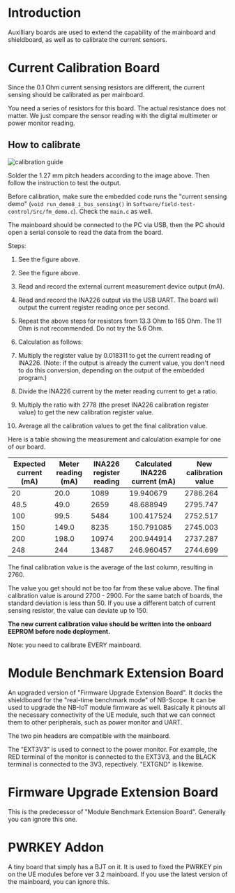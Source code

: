 # Introduction

Auxilliary boards are used to extend the capability of the mainboard and shieldboard, as well as to calibrate the current sensors.

# Current Calibration Board

Since the 0.1 Ohm current sensing resistors are different, the current sensing should be calibrated as per mainboard. 

You need a series of resistors for this board. The actual resistance does not matter. We just compare the sensor reading with the digital multimeter or power monitor reading.

## How to calibrate

![calibration guide](../../../assets/current_sensing_calibration_guide.png)

Solder the 1.27 mm pitch headers according to the image above. Then follow the instruction to test the output.

Before calibration, make sure the embedded code runs the "current sensing demo" (`void run_demo8_i_bus_sensing()` in `Software/field-test-control/Src/fm_demo.c`). Check the `main.c` as well. 

The mainboard should be connected to the PC via USB, then the PC should open a serial console to read the data from the board.

Steps:

1. See the figure above.
2. See the figure above.
3. Read and record the external current measurement device output (mA).
4. Read and record the INA226 output via the USB UART. The board will output the current register reading once per second.
5. Repeat the above steps for resistors from 13.3 Ohm to 165 Ohm. The 11 Ohm is not recommended. Do not try the 5.6 Ohm.
6. Calculation as follows:
  
  1. Multiply the register value by 0.018311 to get the current reading of INA226. (Note: if the output is already the current value, you don't need to do this conversion, depending on the output of the embedded program.)
  2. Divide the INA226 current by the meter reading current to get a ratio.
  3. Multiply the ratio with 2778 (the preset INA226 calibration register value) to get the new calibration register value. 
  4. Average all the calibration values to get the final calibration value.
  
Here is a table showing the measurement and calculation example for one of our board.

| Expected current (mA) | Meter reading (mA) | INA226 register reading | Calculated INA226 current (mA) | New calibration value |
|-----------------------|--------------------|-------------------------|--------------------------------|-----------------------|
|                    20 |               20.0 |                    1089 |                      19.940679 |              2786.264 |
|                  48.5 |               49.0 |                    2659 |                      48.688949 |              2795.747 |
|                   100 |               99.5 |                    5484 |                     100.417524 |              2752.517 |
|                   150 |              149.0 |                    8235 |                     150.791085 |              2745.003 |
|                   200 |              198.0 |                   10974 |                     200.944914 |              2737.287 |
|                   248 |                244 |                   13487 |                     246.960457 |              2744.699 |

The final calibration value is the average of the last column, resulting in 2760.

The value you get should not be too far from these value above. The final calibration value is around 2700 - 2900. For the same batch of boards, the standard deviation is less than 50. If you use a different batch of current sensing resistor, the value can deviate up to 150. 

**The new current calibration value should be written into the onboard EEPROM before node deployment.**

Note: you need to calibrate EVERY mainboard.

# Module Benchmark Extension Board

An upgraded version of "Firmware Upgrade Extension Board". It docks the shieldboard for the "real-time benchmark mode" of NB-Scope. It can be used to upgrade the NB-IoT module firmware as well. Basically it pinouts all the necessary connectivity of the UE module, such that we can connect them to other peripherals, such as power monitor and UART. 

The two pin headers are compatible with the mainboard.

The "EXT3V3" is used to connect to the power monitor. For example, the RED terminal of the monitor is connected to the EXT3V3, and the BLACK terminal is connected to the 3V3, repectively. "EXTGND" is likewise.

# Firmware Upgrade Extension Board

This is the predecessor of "Module Benchmark Extension Board". Generally you can ignore this one.

# PWRKEY Addon

A tiny board that simply has a BJT on it. It is used to fixed the PWRKEY pin on the UE modules before ver 3.2 mainboard. If you use the latest version of the mainboard, you can ignore this.
